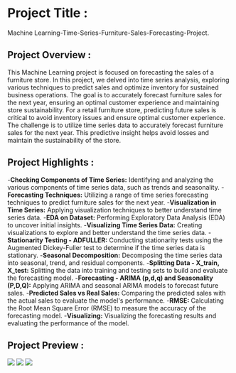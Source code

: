 # Project Title :
Machine Learning-Time-Series-Furniture-Sales-Forecasting-Project.

## Project Overview :
This Machine Learning project is focused on forecasting the sales of a furniture store. 
In this project, we delved into time series analysis, exploring various techniques to predict sales and optimize inventory for sustained business operations.
The goal is to accurately forecast furniture sales for the next year, ensuring an optimal customer experience and maintaining store sustainability.
For a retail furniture store, predicting future sales is critical to avoid inventory issues and ensure optimal customer experience. 
The challenge is to utilize time series data to accurately forecast furniture sales for the next year. This predictive insight helps avoid losses and maintain the sustainability of the store.

## Project Highlights :

-**Checking Components of Time Series:** 
Identifying and analyzing the various components of time series data, such as trends and seasonality.
-**Forecasting Techniques:** 
Utilizing a range of time series forecasting techniques to predict furniture sales for the next year.
-**Visualization in Time Series:** 
Applying visualization techniques to better understand time series data.
-**EDA on Dataset:** 
Performing Exploratory Data Analysis (EDA) to uncover initial insights.
-**Visualizing Time Series Data:** 
Creating visualizations to explore and better understand the time series data.
-**Stationarity Testing - ADFULLER:** 
Conducting stationarity tests using the Augmented Dickey-Fuller test to determine if the time series data is stationary.
-**Seasonal Decomposition:** 
Decomposing the time series data into seasonal, trend, and residual components.
-**Splitting Data - X_train, X_test:** 
Splitting the data into training and testing sets to build and evaluate the forecasting model.
-**Forecasting - ARIMA (p,d,q) and Seasonality (P,D,Q):** 
Applying ARIMA and seasonal ARIMA models to forecast future sales.
-**Predicted Sales vs Real Sales:** 
Comparing the predicted sales with the actual sales to evaluate the model's performance.
-**RMSE:** 
Calculating the Root Mean Square Error (RMSE) to measure the accuracy of the forecasting model.
-**Visualizing:** 
Visualizing the forecasting results and evaluating the performance of the model.

## Project Preview :
<img src="Images/SEASONAL DECOMPOSITION (seasonal, trend, residual).png">
<img src="Images/STATIONARITY TESTING - ADFULLER.png">
<img src="Images/ACF and PACF .png">


